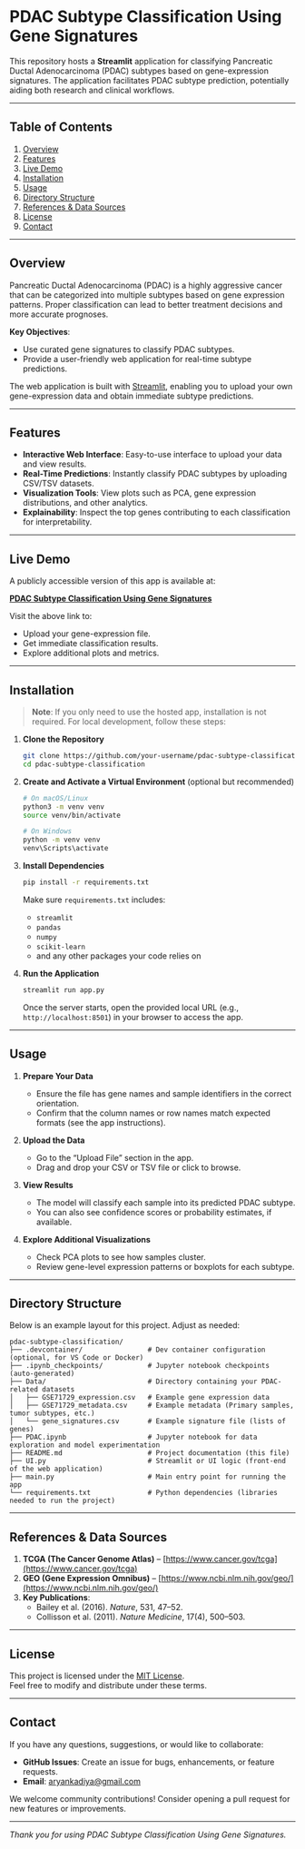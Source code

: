 # PDAC Subtype Classification Using Gene Signatures

This repository hosts a **Streamlit** application for classifying Pancreatic Ductal Adenocarcinoma (PDAC) subtypes based on gene-expression signatures. The application facilitates PDAC subtype prediction, potentially aiding both research and clinical workflows.

---

## Table of Contents

1. [Overview](#overview)  
2. [Features](#features)  
3. [Live Demo](#live-demo)  
4. [Installation](#installation)  
5. [Usage](#usage)  
6. [Directory Structure](#directory-structure)  
7. [References & Data Sources](#references--data-sources)  
8. [License](#license)  
9. [Contact](#contact)

---

## Overview

Pancreatic Ductal Adenocarcinoma (PDAC) is a highly aggressive cancer that can be categorized into multiple subtypes based on gene expression patterns. Proper classification can lead to better treatment decisions and more accurate prognoses.

**Key Objectives**:
- Use curated gene signatures to classify PDAC subtypes.  
- Provide a user-friendly web application for real-time subtype predictions.  

The web application is built with [Streamlit](https://streamlit.io/), enabling you to upload your own gene-expression data and obtain immediate subtype predictions.

---

## Features

- **Interactive Web Interface**: Easy-to-use interface to upload your data and view results.  
- **Real-Time Predictions**: Instantly classify PDAC subtypes by uploading CSV/TSV datasets.  
- **Visualization Tools**: View plots such as PCA, gene expression distributions, and other analytics.  
- **Explainability**: Inspect the top genes contributing to each classification for interpretability.

---

## Live Demo

A publicly accessible version of this app is available at:

[**PDAC Subtype Classification Using Gene Signatures**](https://pdac-subtype-classification-using-gene-signatures-wpaarrp8hf6c.streamlit.app/)

Visit the above link to:
- Upload your gene-expression file.  
- Get immediate classification results.  
- Explore additional plots and metrics.

---

## Installation

> **Note**: If you only need to use the hosted app, installation is not required. For local development, follow these steps:

1. **Clone the Repository**  
   ```bash
   git clone https://github.com/your-username/pdac-subtype-classification.git
   cd pdac-subtype-classification
   ```

2. **Create and Activate a Virtual Environment** (optional but recommended)  
   ```bash
   # On macOS/Linux
   python3 -m venv venv
   source venv/bin/activate

   # On Windows
   python -m venv venv
   venv\Scripts\activate
   ```

3. **Install Dependencies**  
   ```bash
   pip install -r requirements.txt
   ```
   Make sure `requirements.txt` includes:
   - `streamlit`
   - `pandas`
   - `numpy`
   - `scikit-learn`
   - and any other packages your code relies on

4. **Run the Application**  
   ```bash
   streamlit run app.py
   ```
   Once the server starts, open the provided local URL (e.g., `http://localhost:8501`) in your browser to access the app.

---

## Usage

1. **Prepare Your Data**  
   - Ensure the file has gene names and sample identifiers in the correct orientation.  
   - Confirm that the column names or row names match expected formats (see the app instructions).

2. **Upload the Data**  
   - Go to the “Upload File” section in the app.  
   - Drag and drop your CSV or TSV file or click to browse.

3. **View Results**  
   - The model will classify each sample into its predicted PDAC subtype.  
   - You can also see confidence scores or probability estimates, if available.

4. **Explore Additional Visualizations**  
   - Check PCA plots to see how samples cluster.  
   - Review gene-level expression patterns or boxplots for each subtype.

---

## Directory Structure

Below is an example layout for this project. Adjust as needed:

```
pdac-subtype-classification/
├── .devcontainer/                # Dev container configuration (optional, for VS Code or Docker)
├── .ipynb_checkpoints/           # Jupyter notebook checkpoints (auto-generated)
├── Data/                         # Directory containing your PDAC-related datasets
│   ├── GSE71729_expression.csv   # Example gene expression data
│   ├── GSE71729_metadata.csv     # Example metadata (Primary samples, tumor subtypes, etc.)
│   └── gene_signatures.csv       # Example signature file (lists of genes)
├── PDAC.ipynb                    # Jupyter notebook for data exploration and model experimentation
├── README.md                     # Project documentation (this file)
├── UI.py                         # Streamlit or UI logic (front-end of the web application)
├── main.py                       # Main entry point for running the app
└── requirements.txt              # Python dependencies (libraries needed to run the project)
```

---

## References & Data Sources

1. **TCGA (The Cancer Genome Atlas)** – [https://www.cancer.gov/tcga](https://www.cancer.gov/tcga)  
2. **GEO (Gene Expression Omnibus)** – [https://www.ncbi.nlm.nih.gov/geo/](https://www.ncbi.nlm.nih.gov/geo/)  
3. **Key Publications**:  
   - Bailey et al. (2016). *Nature*, 531, 47–52.  
   - Collisson et al. (2011). *Nature Medicine*, 17(4), 500–503.

---

## License

This project is licensed under the [MIT License](LICENSE).  
Feel free to modify and distribute under these terms.

---

## Contact

If you have any questions, suggestions, or would like to collaborate:
- **GitHub Issues**: Create an issue for bugs, enhancements, or feature requests.
- **Email**: [aryankadiya@gmail.com](mailto:aryankadiya@gmail.com)

We welcome community contributions! Consider opening a pull request for new features or improvements.

---

*Thank you for using PDAC Subtype Classification Using Gene Signatures.*

